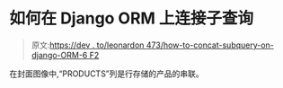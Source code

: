 # 如何在 Django ORM 上连接子查询

> 原文:[https://dev . to/leonardon 473/how-to-concat-subquery-on-django-ORM-6 F2](https://dev.to/leonardon473/how-to-concat-subquery-on-django-orm-6f2)

在封面图像中,“PRODUCTS”列是行存储的产品的串联。